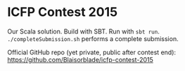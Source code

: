 # ICFP Contest 2015

Our Scala solution. Build with SBT. Run with `sbt run`.
`./completeSubmission.sh` performs a complete submission.

Official GitHub repo (yet private, public after contest end):
https://github.com/Blaisorblade/icfp-contest-2015
